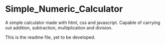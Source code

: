 # Simple_Numeric_Calculator
A simple calculator made with html, css and javascript. Capable of carrying out addition, subtraction, multiplication and division.

This is the readme file, yet to be developed.

